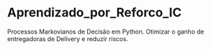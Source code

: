 # Aprendizado_por_Reforco_IC
Processos Markovianos de Decisão em Python. Otimizar o ganho de entregadoras de Delivery e reduzir riscos.
